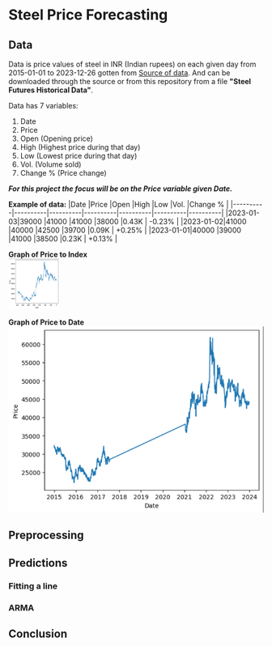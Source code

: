 # Steel Price Forecasting

## Data

Data is price values of steel in INR (Indian rupees) on each given day from 2015-01-01 to 2023-12-26 gotten from [Source of data](https://www.investing.com/commodities/ncdex-steel-futures-historical-data). And can be downloaded through the source or from this repository from a file **"Steel Futures Historical Data"**.

Data has 7 variables:

1. Date 
2. Price
3. Open (Opening price)
4. High (Highest price during that day)
5. Low (Lowest price during that day)
6. Vol. (Volume sold)
7. Change % (Price change)

_**For this project the focus will be on the Price variable given Date.**_

**Example of data:**
|Date      |Price     |Open      |High      |Low       |Vol.      |Change %  |
|----------|----------|----------|----------|----------|----------|----------|
|2023-01-03|39000     |41000     |41000     |38000     |0.43K     | -0.23%   |
|2023-01-02|41000     |40000     |42500     |39700     |0.09K     | +0.25%   |
|2023-01-01|40000     |39000     |41000     |38500     |0.23K     | +0.13%   |

**Graph of Price to Index** \
<img src="https://github.com/DaniBarlund/SteelPriceForecasting/blob/main/photos/priceToIndex.png" width="100" height="100">

**Graph of Price to Date** \
![Price to Date](https://github.com/DaniBarlund/SteelPriceForecasting/blob/main/photos/priceToDate.png)

## Preprocessing

## Predictions

### Fitting a line

### ARMA

## Conclusion
